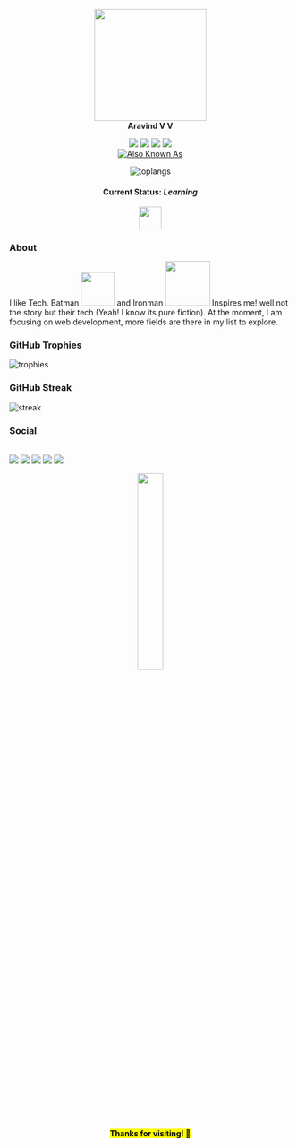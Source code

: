 
<p align="center">
<a href="#"><img src="./me-smile.png" width='200px'/></a></br>
  <b font-size="14px" font-weight="bold">Aravind V V</b>
</p>

<p align="center">
<a href="#"><img src="https://img.shields.io/badge/-Angular-b"/></a>
<a href="#"><img src="https://img.shields.io/badge/-React-orange"/></a>
<a href="#"><img src="https://img.shields.io/badge/-UI%2FUX-blueviolet"/></a>
<a href="#"><img src="https://img.shields.io/badge/-Python-blue"/></a>
</br>
<a href="#"><img alt="Also Known As" src="https://img.shields.io/endpoint?color=orange&logoColor=red&style=for-the-badge&url=https%3A%2F%2Fraw.githubusercontent.com%2Farvndvv%2Farvndvv%2Fmaster%2Faka"/></a>
</p>


<p align="center">
 <!-- <img src="https://raw.githubusercontent.com/arvndvv/arvndvv/master/wizard.gif" width="30%"/></br>-->
   <img src="https://github-readme-stats.vercel.app/api/top-langs/?username=arvndvv&layout=compact&hide=html&theme=dark&show_icons=true" alt="toplangs"/>
</p>

<h4 align="center">Current Status: <i>Learning</i> </h4>
<p align="center">
<img width="40px" src="./react.png"/></p>


 <h3 style="margin-bottom:0">About</h3>
  <p>I like Tech. Batman <img src="https://art.pixilart.com/2472449368bf921.png" width="60px" height="60px"/> and Ironman <img src="https://i.pinimg.com/originals/9e/06/97/9e0697990828bb8319be8105c939b108.gif" width="80px" height="80px"/> Inspires me! well not the story but their tech (Yeah! I know its pure fiction). At the moment, I am focusing on web development, more fields are there in my list to explore.</p>
 <h3>GitHub Trophies</h3>
<img src = "https://github-profile-trophy.vercel.app/?username=arvndvv&theme=onedark" alt="trophies">
<h3>GitHub Streak</h3>
<img src="https://github-readme-streak-stats.herokuapp.com/?user=Arvndvv&theme=dark" alt="streak">

 <h3>Social</h3><br/>
 <a href="https://in.linkedin.com/in/arvndvv"><img src="https://img.shields.io/endpoint?logo=linkedin&url=https%3A%2F%2Fraw.githubusercontent.com%2Farvndvv%2Farvndvv%2Fmaster%2Flinkedin"/></a>
<a href="https://www.instagram.com/aravind.v.v/"><img src="https://img.shields.io/endpoint?logo=instagram&style=flat-square&url=https%3A%2F%2Fraw.githubusercontent.com%2Farvndvv%2Farvndvv%2Fmaster%2Finsta"/></a>
<a href="https://arvndvv.github.io/"><img src="https://img.shields.io/badge/portfolio-arvndvv.github.io-b"/></a>
 <a href="https://medium.com/@aravindvv"><img src="https://img.shields.io/endpoint?logo=medium&style=flat-square&url=https%3A%2F%2Fraw.githubusercontent.com%2Farvndvv%2Farvndvv%2Fmaster%2Fmedium"/></a>
<a href="https://www.sololearn.com/Profile/3489946"><img src="https://img.shields.io/badge/Sololearn-Aravind-yellow"/></a><br/>



<p align="center">
  <img src="./thanks.png" width="30%"/></br>
  <mark align="center"><b>Thanks for visiting! 👋</b></mark>
</p>
